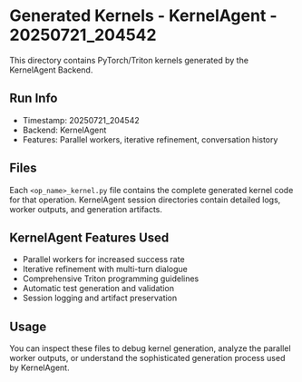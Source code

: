 # Generated Kernels - KernelAgent - 20250721_204542

This directory contains PyTorch/Triton kernels generated by the KernelAgent Backend.

## Run Info
- Timestamp: 20250721_204542
- Backend: KernelAgent
- Features: Parallel workers, iterative refinement, conversation history

## Files
Each `<op_name>_kernel.py` file contains the complete generated kernel code for that operation.
KernelAgent session directories contain detailed logs, worker outputs, and generation artifacts.

## KernelAgent Features Used
- Parallel workers for increased success rate
- Iterative refinement with multi-turn dialogue
- Comprehensive Triton programming guidelines
- Automatic test generation and validation
- Session logging and artifact preservation

## Usage
You can inspect these files to debug kernel generation, analyze the parallel worker outputs,
or understand the sophisticated generation process used by KernelAgent.